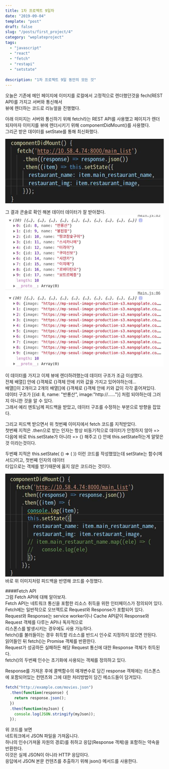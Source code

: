 ```yaml
---
title: 1차 프로젝트 9일차
date: "2019-09-04"
template: "post"
draft: false
slug: "/posts/first_project/4"
category: "weplateproject"
tags:
  - "javascript"
  - "react"
  - "fetch"
  - "restapi"
  - "setstate"

description: "1차 프로젝트 9일 동안의 모든 것"
---
```


오늘은 기존에 메인 페이지에 이미지를 로컬에서 고정적으로 렌더했던것을 fech(REST API)를 가지고 서버와 통신해서  
뷰에 렌더하는 코드로 리뉴얼을 진행했다.

아래 이미지는 서버와 통신하기 위해 fetch라는 REST API를 사용했고 페이지가 렌더되자마자 이미지를 뷰에 렌더시키기 위해 componentDidMount()를 사용했다.  
그리곤 받은 데이터를 setState를 통해 최신화했다.

![fetch1IMG](/media/fetch1.jpeg)

그 결과 콘솔로 확인 해본 데이터 데이터가 잘 받아졌다.  
![fetch2IMG](/media/fetch2.jpeg)

이 데이터를 가지고 이제 뷰에 렌더하려했는데 데이터 구조가 조금 이상했다.  
전체 배열[] 안에 {}객체로 {}객체 안에 키와 값을 가지고 있어야하는데...  
배열[]이 2개이고 2개의 배열[]에 {}객체로 {}객체 안에 키와 값이 각각 흩어져있다.  
데이터 구조가 [{id: 8, name: "반룡산", image:"http://......"}] 처럼 되야하는데 그러지 아니한 것을 알 수 있다.  
그래서 예리 멘토님께 피드백을 받았고, 데이터 구조를 수정하는 부분으로 방향을 잡았다.

그리고 피드백 받으면서 위 첫번째 이미지에서 fetch 코드를 지적받았다.  
첫번째 지적은 .then으로 받는 인자는 항상 비동기적으로 데이터가 안정하지 않아 => 다음에 바로 this.setState가 아니라 => {} 해주고 {} 안에 this.setState하는게 알맞은것 이라는것이다.

두번째 지적은 this.setState( () => (
)) 이런 코드를 작성했었는데 setState는 함수(메서드)이고, 첫번째 인자의 데이터  
타입으로는 객체를 받기때문에 옳지 않은 코드라는 것이다.

![fetch3IMG](/media/fetch3.jpeg)  
바로 위 이미지처렁 피드백을 반영해 코드를 수정했다.

####Fetch API  
그럼 Fetch API에 대해 알아보자.  
Fetch API는 네트워크 통신을 포함한 리소스 취득을 위한 인터페이스가 정의되어 있다.  
Fetch에는 일반적으로 오브젝트로 Request와 Response가 포함되어 있다.  
Request와 Response는 service worker이나 Cache API같이 Response와 Request 객체를 다루는 API나 독자적으로  
리스폰스를 발생시키는 경우에도 사용 가능하다.  
fetch()를 불러들이는 경우 취득할 리소스를 반드시 인수로 지정하지 않으면 안된다.  
읽어들인 뒤 fetch()는 Promise 객체를 반환한다.  
Request가 성공하든 실패하든 해당 Request 통신에 대한 Response 객체가 취득된다.  
fetch()의 두번째 인수는 초기화에 사용되는 객체를 정의하고 있다.

Response를 가져온 후에 콜백함수의 매개변수로 담긴 response 객체에는 리스폰스에 포함되어있는 컨텐츠와 그에 대한 처리방법이 담긴 메소드들이 담겨있다.

```js
fetch("http://example.com/movies.json")
  .then(function(response) {
    return response.json();
  })
  .then(function(myJson) {
    console.log(JSON.stringify(myJson));
  });
```

위 코드를 보면  
네트워크에서 JSON 파일을 가져옵니다.  
하나의 인수(가져올 자원의 경로)를 취하고 응답(Response 객체)을 포함하는 약속을 반환한다.  
이것은 실제 JSON이 아니라 HTTP 응답이다.  
응답에서 JSON 본문 컨텐츠를 추출하기 위해 json() 메서드를 사용한다.

